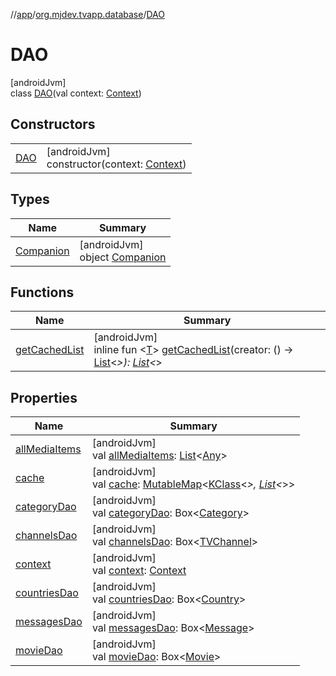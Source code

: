 //[app](../../../index.md)/[org.mjdev.tvapp.database](../index.md)/[DAO](index.md)

# DAO

[androidJvm]\
class [DAO](index.md)(val context: [Context](https://developer.android.com/reference/kotlin/android/content/Context.html))

## Constructors

| | |
|---|---|
| [DAO](-d-a-o.md) | [androidJvm]<br>constructor(context: [Context](https://developer.android.com/reference/kotlin/android/content/Context.html)) |

## Types

| Name | Summary |
|---|---|
| [Companion](-companion/index.md) | [androidJvm]<br>object [Companion](-companion/index.md) |

## Functions

| Name | Summary |
|---|---|
| [getCachedList](get-cached-list.md) | [androidJvm]<br>inline fun &lt;[T](get-cached-list.md)&gt; [getCachedList](get-cached-list.md)(creator: () -&gt; [List](https://kotlinlang.org/api/latest/jvm/stdlib/kotlin.collections/-list/index.html)&lt;*&gt;): [List](https://kotlinlang.org/api/latest/jvm/stdlib/kotlin.collections/-list/index.html)&lt;*&gt; |

## Properties

| Name | Summary |
|---|---|
| [allMediaItems](all-media-items.md) | [androidJvm]<br>val [allMediaItems](all-media-items.md): [List](https://kotlinlang.org/api/latest/jvm/stdlib/kotlin.collections/-list/index.html)&lt;[Any](https://kotlinlang.org/api/latest/jvm/stdlib/kotlin/-any/index.html)&gt; |
| [cache](cache.md) | [androidJvm]<br>val [cache](cache.md): [MutableMap](https://kotlinlang.org/api/latest/jvm/stdlib/kotlin.collections/-mutable-map/index.html)&lt;[KClass](https://kotlinlang.org/api/latest/jvm/stdlib/kotlin.reflect/-k-class/index.html)&lt;*&gt;, [List](https://kotlinlang.org/api/latest/jvm/stdlib/kotlin.collections/-list/index.html)&lt;*&gt;&gt; |
| [categoryDao](category-dao.md) | [androidJvm]<br>val [categoryDao](category-dao.md): Box&lt;[Category](../../org.mjdev.tvapp.data.local/-category/index.md)&gt; |
| [channelsDao](channels-dao.md) | [androidJvm]<br>val [channelsDao](channels-dao.md): Box&lt;[TVChannel](../../org.mjdev.tvapp.data.local/-t-v-channel/index.md)&gt; |
| [context](context.md) | [androidJvm]<br>val [context](context.md): [Context](https://developer.android.com/reference/kotlin/android/content/Context.html) |
| [countriesDao](countries-dao.md) | [androidJvm]<br>val [countriesDao](countries-dao.md): Box&lt;[Country](../../org.mjdev.tvapp.data.local/-country/index.md)&gt; |
| [messagesDao](messages-dao.md) | [androidJvm]<br>val [messagesDao](messages-dao.md): Box&lt;[Message](../../org.mjdev.tvapp.data.local/-message/index.md)&gt; |
| [movieDao](movie-dao.md) | [androidJvm]<br>val [movieDao](movie-dao.md): Box&lt;[Movie](../../org.mjdev.tvapp.data.local/-movie/index.md)&gt; |
